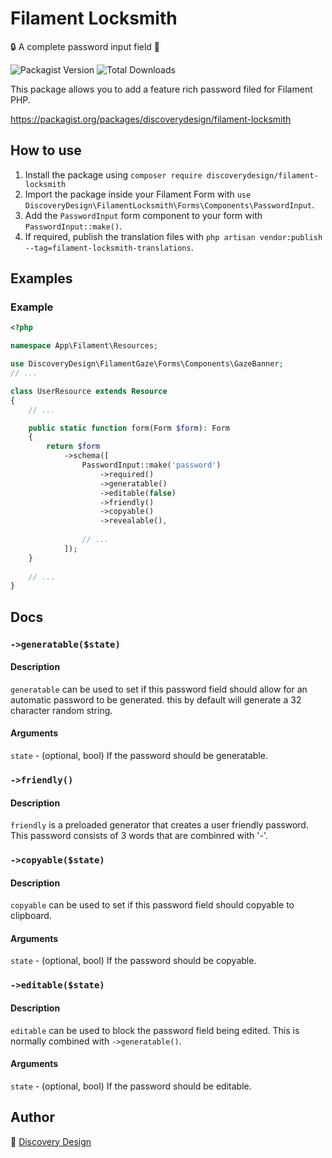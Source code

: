 # Filament Locksmith

🔒 A complete password input field 🤫

![Packagist Version](https://img.shields.io/packagist/v/discoverydesign/filament-locksmith.svg)
![Total Downloads](https://img.shields.io/packagist/dt/discoverydesign/filament-locksmith.svg)

This package allows you to add a feature rich password filed for Filament PHP.

https://packagist.org/packages/discoverydesign/filament-locksmith

## How to use
1. Install the package using `composer require discoverydesign/filament-locksmith`
4. Import the package inside your Filament Form with `use DiscoveryDesign\FilamentLocksmith\Forms\Components\PasswordInput`.
5. Add the `PasswordInput` form component to your form with `PasswordInput::make()`.
6. If required, publish the translation files with `php artisan vendor:publish --tag=filament-locksmith-translations`.

## Examples

### Example
```php
<?php

namespace App\Filament\Resources;

use DiscoveryDesign\FilamentGaze\Forms\Components\GazeBanner;
// ...

class UserResource extends Resource
{
    // ...

    public static function form(Form $form): Form
    {
        return $form
            ->schema([
                PasswordInput::make('password')
                    ->required()
                    ->generatable()
                    ->editable(false)
                    ->friendly()
                    ->copyable()
                    ->revealable(),
                    
                // ...
            ]);
    }
    
    // ...
}
```


## Docs

### `->generatable($state)`

#### Description
`generatable` can be used to set if this password field should allow for an automatic password to be generated. this by default will generate a 32 character random string.

#### Arguments
`state` - (optional, bool) If the password should be generatable.

### `->friendly()`

#### Description
`friendly` is a preloaded generator that creates a user friendly password. This password consists of 3 words that are combinred with '-'.

### `->copyable($state)`

#### Description
`copyable` can be used to set if this password field should copyable to clipboard.

#### Arguments
`state` - (optional, bool) If the password should be copyable.

### `->editable($state)`

#### Description
`editable` can be used to block the password field being edited. This is normally combined with `->generatable()`.

#### Arguments
`state` - (optional, bool) If the password should be editable.



## Author

🚀 [Discovery Design](https://discoverydesign.co.uk)

